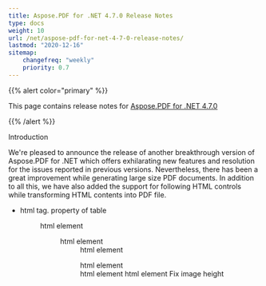 ```yaml
---
title: Aspose.PDF for .NET 4.7.0 Release Notes
type: docs
weight: 10
url: /net/aspose-pdf-for-net-4-7-0-release-notes/
lastmod: "2020-12-16"
sitemap:
    changefreq: "weekly"
    priority: 0.7
---
```


{{% alert color="primary" %}} 

This page contains release notes for [Aspose.PDF for .NET 4.7.0](http://www.aspose.com/downloads/pdf/net/new-releases/aspose.pdf-for-.net-4.7.0/)

{{% /alert %}} 

Introduction

We're pleased to announce the release of another breakthrough version of Aspose.PDF for .NET which offers exhilarating new features and resolution for the issues reported in previous versions. Nevertheless, there has been a great improvement while generating large size PDF documents. In addition to all this, we have also added the support for following HTML controls while transforming HTML contents into PDF file.

- <alt> html tag.
  <width> property of table 
  <menu> html element 
  <dir> html element 
  <dd> html element 
  <dl> html element 
  <dt> html element 
  <basefont> html element 
  Fix image height
